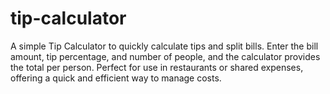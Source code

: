 # tip-calculator
A simple Tip Calculator to quickly calculate tips and split bills. Enter the bill amount, tip percentage, and number of people, and the calculator provides the total per person. Perfect for use in restaurants or shared expenses, offering a quick and efficient way to manage costs.
